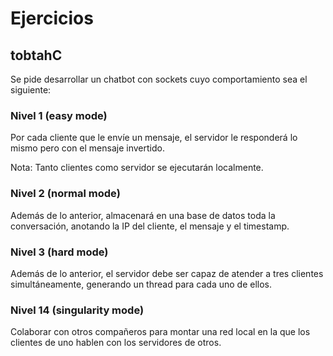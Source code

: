 # Ejercicios

## tobtahC

Se pide desarrollar un chatbot con sockets cuyo comportamiento sea el siguiente:

### Nivel 1 (easy mode)

Por cada cliente que le envíe un mensaje, el servidor le responderá lo mismo pero con el mensaje invertido.

Nota: Tanto clientes como servidor se ejecutarán localmente.

### Nivel 2 (normal mode)

Además de lo anterior, almacenará en una base de datos toda la conversación, anotando la IP del cliente, el mensaje y el timestamp.

### Nivel 3 (hard mode)

Además de lo anterior, el servidor debe ser capaz de atender a tres clientes simultáneamente, generando un thread para cada uno de ellos.

### Nivel 14 (singularity mode)

Colaborar con otros compañeros para montar una red local en la que los clientes de uno hablen con los servidores de otros.